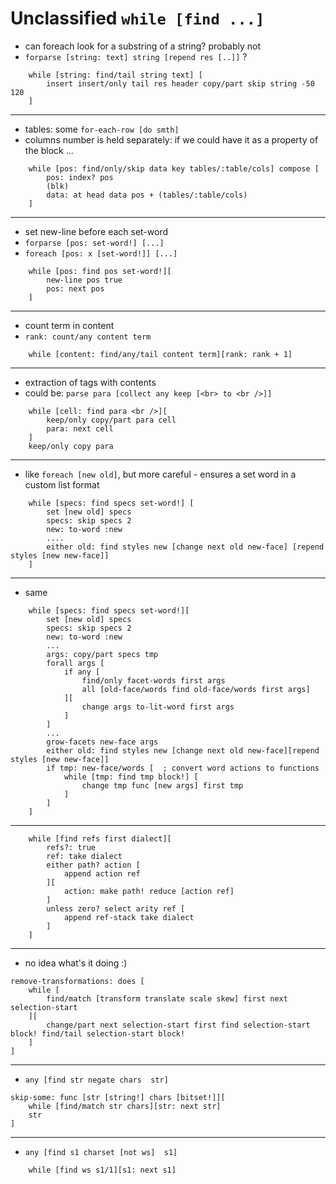 # Unclassified `while [find ...]`


- can foreach look for a substring of a string? probably not
- `forparse [string: text] string [repend res [..]]` ?
```
    while [string: find/tail string text] [
        insert insert/only tail res header copy/part skip string -50 120
    ]
```

---
- tables: some `for-each-row [do smth]`
- columns number is held separately: if we could have it as a property of the block ...
```
	while [pos: find/only/skip data key tables/:table/cols] compose [
		pos: index? pos
		(blk)
		data: at head data pos + (tables/:table/cols)
	]
```


---
- set new-line before each set-word
- `forparse [pos: set-word!] [...]`
- `foreach [pos: x [set-word!]] [...]`
```
	while [pos: find pos set-word!][
		new-line pos true
		pos: next pos
	]
```


---
- count term in content
- `rank: count/any content term`
```
	while [content: find/any/tail content term][rank: rank + 1]
```

---
- extraction of tags with contents
- could be: `parse para [collect any keep [<br> to <br />]]`
```
	while [cell: find para <br />][
		keep/only copy/part para cell
		para: next cell
	]
	keep/only copy para
```


---
- like `foreach [new old]`, but more careful - ensures a set word in a custom list format
```
    while [specs: find specs set-word!] [
        set [new old] specs 
        specs: skip specs 2 
        new: to-word :new 
        ....
        either old: find styles new [change next old new-face] [repend styles [new new-face]] 
    ] 
```

---
- same
```
	while [specs: find specs set-word!][
		set [new old] specs
		specs: skip specs 2
		new: to-word :new
		...
		args: copy/part specs tmp
		forall args [
			if any [
				find/only facet-words first args
				all [old-face/words find old-face/words first args]
			][
				change args to-lit-word first args
			]
		]
		...
		grow-facets new-face args
		either old: find styles new [change next old new-face][repend styles [new new-face]]
		if tmp: new-face/words [  ; convert word actions to functions
			while [tmp: find tmp block!] [
				change tmp func [new args] first tmp
			]
		]
	]
```


---
```
    while [find refs first dialect][
        refs?: true
        ref: take dialect
        either path? action [
            append action ref 
        ][
            action: make path! reduce [action ref]
        ] 
        unless zero? select arity ref [
            append ref-stack take dialect 
        ]
    ]
```

---
- no idea what's it doing :)
```
remove-transformations: does [
	while [
		find/match [transform translate scale skew] first next selection-start 			
	][
		change/part next selection-start first find selection-start block! find/tail selection-start block!
	]
]
```

---
- `any [find str negate chars  str]`
```
skip-some: func [str [string!] chars [bitset!]][
	while [find/match str chars][str: next str] 
	str
]
```

---
- `any [find s1 charset [not ws]  s1]`
```
	while [find ws s1/1][s1: next s1]
```
